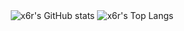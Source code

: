<!-- <h2 align="center">obscurity</h2>
<a href="https://github.com/x6r">
  <div align="center">
    <a href="https://github.com/x6r?tab=followers"><img src="https://img.shields.io/github/followers/x6r?style=for-the-badge&color=a57562&logo=github&logoColor=f8f8f0&labelColor=262626" alt="x6r's followers">
  </div>
</a> -->

<div align="center">
  <img src="https://github-readme-stats.vercel.app/api?username=x6r&count_private=true&hide_border=true&icon_color=a57562&bg_color=262626&text_color=f8f8f0&show_icons=true&hide_rank=true&hide_title=true&include_all_commits=true&border_radius=0" alt = "x6r's GitHub stats" />
  <img src="https://github-readme-stats.vercel.app/api/top-langs/?username=x6r&hide_border=true&title_color=a57562&layout=compact&bg_color=262626&text_color=f8f8f0&exclude_repo=x6r.github.io,lambda,iosevka-comfy&langs_count=6&border_radius=0" alt = "x6r's Top Langs" />
</div>
